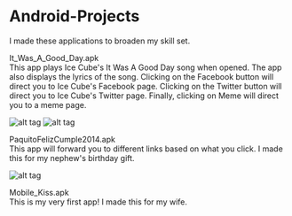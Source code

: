 Android-Projects
================

I made these applications to broaden my skill set.<br>

It_Was_A_Good_Day.apk<br> 
This app plays Ice Cube's It Was A Good Day song when opened. The app
also displays the lyrics of the song.  Clicking on the Facebook
button will direct you to Ice Cube's Facebook page.
Clicking on the Twitter button will direct you to Ice Cube's Twitter
page. Finally, clicking on Meme will direct you to a meme page.<br> 

![alt tag](https://raw.github.com/username/projectname/branch/path/to/img.png)
![alt tag](https://raw.github.com/username/projectname/branch/path/to/img.png)

PaquitoFelizCumple2014.apk<br>
This app will forward you to different links based on what you click.
I made this for my nephew's birthday gift.<br>

![alt tag](https://raw.github.com/username/projectname/branch/path/to/img.png)

Mobile_Kiss.apk<br>
This is my very first app!  I made this for my wife.<br> 

